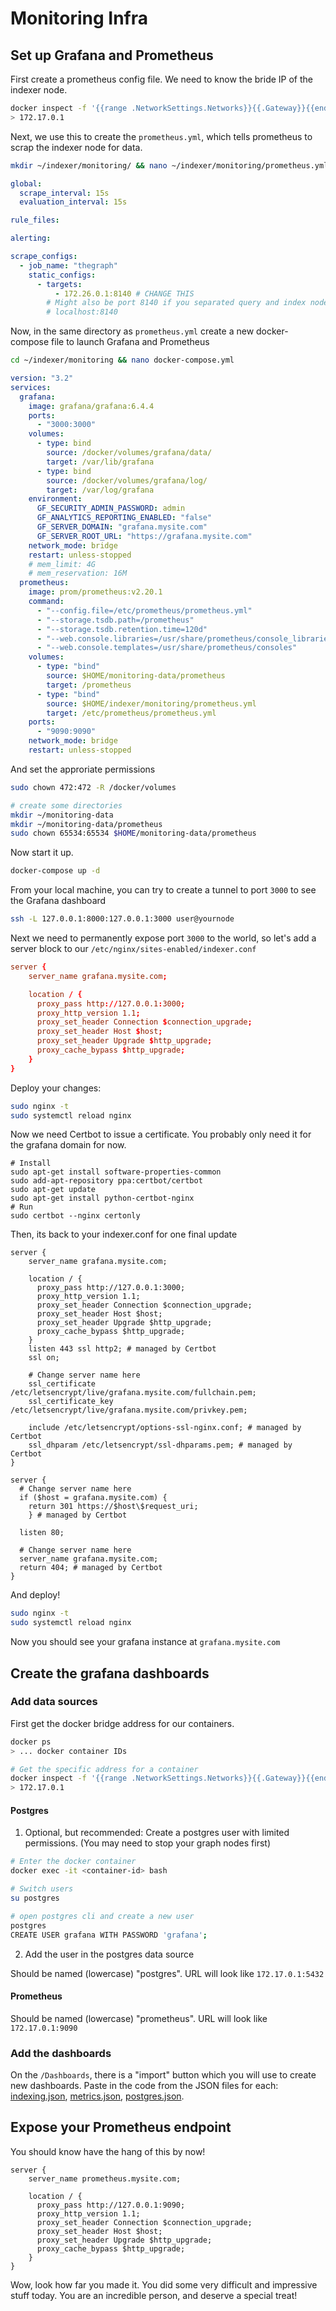 <h1>Monitoring Infra</h1>

## Set up Grafana and Prometheus

First create a prometheus config file. We need to know the bride IP of the indexer node.

```bash
docker inspect -f '{{range .NetworkSettings.Networks}}{{.Gateway}}{{end}}' 5bd
> 172.17.0.1
```

Next, we use this to create the `prometheus.yml`, which tells prometheus to scrap the indexer node for data.

```bash
mkdir ~/indexer/monitoring/ && nano ~/indexer/monitoring/prometheus.yml
```

```yaml
global:
  scrape_interval: 15s
  evaluation_interval: 15s

rule_files:

alerting:

scrape_configs:
  - job_name: "thegraph"
    static_configs:
      - targets:
          - 172.26.0.1:8140 # CHANGE THIS
        # Might also be port 8140 if you separated query and index nodes
        # localhost:8140
```

Now, in the same directory as `prometheus.yml` create a new docker-compose file to launch Grafana and Prometheus

```bash
cd ~/indexer/monitoring && nano docker-compose.yml
```

```yaml
version: "3.2"
services:
  grafana:
    image: grafana/grafana:6.4.4
    ports:
      - "3000:3000"
    volumes:
      - type: bind
        source: /docker/volumes/grafana/data/
        target: /var/lib/grafana
      - type: bind
        source: /docker/volumes/grafana/log/
        target: /var/log/grafana
    environment:
      GF_SECURITY_ADMIN_PASSWORD: admin
      GF_ANALYTICS_REPORTING_ENABLED: "false"
      GF_SERVER_DOMAIN: "grafana.mysite.com"
      GF_SERVER_ROOT_URL: "https://grafana.mysite.com"
    network_mode: bridge
    restart: unless-stopped
    # mem_limit: 4G
    # mem_reservation: 16M
  prometheus:
    image: prom/prometheus:v2.20.1
    command:
      - "--config.file=/etc/prometheus/prometheus.yml"
      - "--storage.tsdb.path=/prometheus"
      - "--storage.tsdb.retention.time=120d"
      - "--web.console.libraries=/usr/share/prometheus/console_libraries"
      - "--web.console.templates=/usr/share/prometheus/consoles"
    volumes:
      - type: "bind"
        source: $HOME/monitoring-data/prometheus
        target: /prometheus
      - type: "bind"
        source: $HOME/indexer/monitoring/prometheus.yml
        target: /etc/prometheus/prometheus.yml
    ports:
      - "9090:9090"
    network_mode: bridge
    restart: unless-stopped
```

And set the approriate permissions

```bash
sudo chown 472:472 -R /docker/volumes

# create some directories
mkdir ~/monitoring-data
mkdir ~/monitoring-data/prometheus
sudo chown 65534:65534 $HOME/monitoring-data/prometheus
```

Now start it up.

```bash
docker-compose up -d
```

From your local machine, you can try to create a tunnel to port `3000` to see the Grafana dashboard

```bash
ssh -L 127.0.0.1:8000:127.0.0.1:3000 user@yournode
```

Next we need to permanently expose port `3000` to the world, so let's add a server block to our `/etc/nginx/sites-enabled/indexer.conf`

```conf
server {
    server_name grafana.mysite.com;

    location / {
      proxy_pass http://127.0.0.1:3000;
      proxy_http_version 1.1;
      proxy_set_header Connection $connection_upgrade;
      proxy_set_header Host $host;
      proxy_set_header Upgrade $http_upgrade;
      proxy_cache_bypass $http_upgrade;
    }
}
```

Deploy your changes:

```bash
sudo nginx -t
sudo systemctl reload nginx
```

Now we need Certbot to issue a certificate. You probably only need it for the grafana domain for now.

```
# Install
sudo apt-get install software-properties-common
sudo add-apt-repository ppa:certbot/certbot
sudo apt-get update
sudo apt-get install python-certbot-nginx
# Run
sudo certbot --nginx certonly
```

Then, its back to your indexer.conf for one final update

```
server {
    server_name grafana.mysite.com;

    location / {
      proxy_pass http://127.0.0.1:3000;
      proxy_http_version 1.1;
      proxy_set_header Connection $connection_upgrade;
      proxy_set_header Host $host;
      proxy_set_header Upgrade $http_upgrade;
      proxy_cache_bypass $http_upgrade;
    }
    listen 443 ssl http2; # managed by Certbot
    ssl on;

    # Change server name here
    ssl_certificate /etc/letsencrypt/live/grafana.mysite.com/fullchain.pem;
    ssl_certificate_key /etc/letsencrypt/live/grafana.mysite.com/privkey.pem;

    include /etc/letsencrypt/options-ssl-nginx.conf; # managed by Certbot
    ssl_dhparam /etc/letsencrypt/ssl-dhparams.pem; # managed by Certbot
}

server {
  # Change server name here
  if ($host = grafana.mysite.com) {
    return 301 https://$host\$request_uri;
    } # managed by Certbot

  listen 80;

  # Change server name here
  server_name grafana.mysite.com;
  return 404; # managed by Certbot
}
```

And deploy!

```bash
sudo nginx -t
sudo systemctl reload nginx
```

Now you should see your grafana instance at `grafana.mysite.com`

## Create the grafana dashboards

### Add data sources

First get the docker bridge address for our containers.

```bash
docker ps
> ... docker container IDs

# Get the specific address for a container
docker inspect -f '{{range .NetworkSettings.Networks}}{{.Gateway}}{{end}}' <container id>
> 172.17.0.1
```

#### Postgres

1. Optional, but recommended: Create a postgres user with limited permissions. (You may need to stop your graph nodes first)

```bash
# Enter the docker container
docker exec -it <container-id> bash

# Switch users
su postgres

# open postgres cli and create a new user
postgres
CREATE USER grafana WITH PASSWORD 'grafana';
```

2. Add the user in the postgres data source

Should be named (lowercase) "postgres". URL will look like `172.17.0.1:5432`

#### Prometheus

Should be named (lowercase) "prometheus". URL will look like `172.17.0.1:9090`

### Add the dashboards

On the `/Dashboards`, there is a "import" button which you will use to create new dashboards. Paste in the code from the JSON files for each: [indexing.json](https://gist.github.com/pi0neerpat/b4e2efd11531d3b872455fcaaeb06dd8), [metrics.json](https://gist.github.com/pi0neerpat/5c469d7ffe850b34c7b245be48f51706), [postgres.json](https://gist.github.com/pi0neerpat/9e9e2356b2e7db37e05173e03fa9a662).

## Expose your Prometheus endpoint

You should know have the hang of this by now!

```
server {
    server_name prometheus.mysite.com;

    location / {
      proxy_pass http://127.0.0.1:9090;
      proxy_http_version 1.1;
      proxy_set_header Connection $connection_upgrade;
      proxy_set_header Host $host;
      proxy_set_header Upgrade $http_upgrade;
      proxy_cache_bypass $http_upgrade;
    }
}
```

Wow, look how far you made it. You did some very difficult and impressive stuff today. You are an incredible person, and deserve a special treat!
